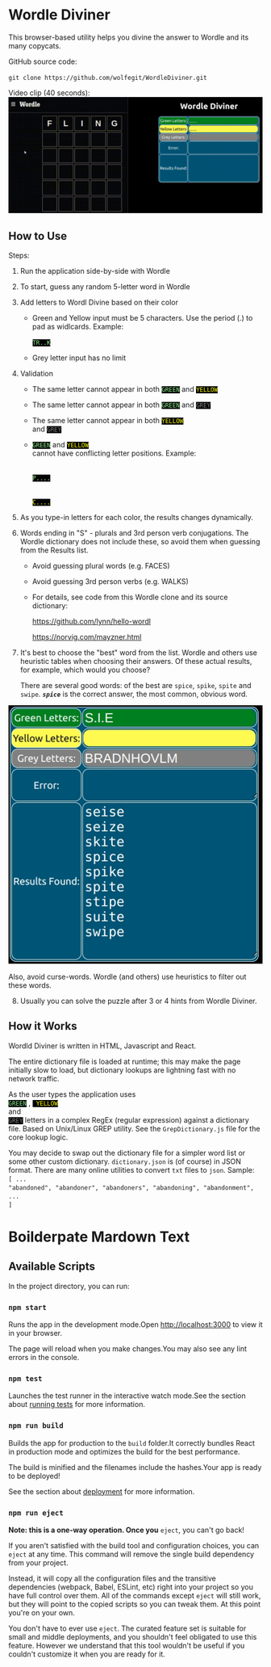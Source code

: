 # Wordle Diviner

This browser-based utility helps you divine the answer to Wordle and its many copycats.

GitHub source code:

`git clone https://github.com/wolfegit/WordleDiviner.git`

Video clip (40 seconds):
![](demo.gif)


## How to Use

Steps:
1.  Run the application side-by-side with Wordle
2.  To start, guess any random 5-letter word in Wordle
3.  Add letters to Wordl Divine based on their color
    
    - Green and Yellow input must be 5 characters.  Use the period (.) to pad as widlcards. Example:

        <code><span style="color:lightgreen; background-color:black">TR..K</span></code>

    - Grey letter input has no limit

4.  Validation

    - The same letter cannot appear in both <code><span style="color:lightgreen; background-color:black">GREEN</span></code>
and
<code><span style="color:yellow; background-color:black">YELLOW </span></code>

    - The same letter cannot appear in both <code><span style="color:lightgreen; background-color:black">GREEN</span></code>
and 
<code><span style="color:grey; background-color:black">GREY</span></code>

    - The same letter cannot appear in both 
<code><span style="color:yellow; background-color:black">YELLOW </span></code>
and
<code><span style="color:grey; background-color:black">GREY</span></code>

    - <code><span style="color:lightgreen; background-color:black">GREEN</span></code>
and
<code><span style="color:yellow; background-color:black">YELLOW </span></code> cannot have conflicting letter positions. Example:

        <code><span style="color:lightgreen; background-color:black"> P....</span></code>

        <code><span style="color:yellow; background-color:black"> C....</span></code>

5. As you type-in letters for each color, the results changes dynamically. 

6.  Words ending in "S" - plurals and 3rd person verb conjugations.  The Wordle dictionary does not include these, so avoid them when guessing from the Results list.

    - Avoid guessing plural words (e.g. FACES)

    - Avoid guessing 3rd person verbs (e.g. WALKS)

    - For details, see code from this Wordle clone and its source dictionary:

        https://github.com/lynn/hello-wordl

        https://norvig.com/mayzner.html

7. It's best to choose the "best" word from the list.  Wordle and others use heuristic tables when choosing their answers.  Of these actual results, for example, which would you choose?

    There are several good words: of the best are `spice`, `spike`, `spite` and `swipe`.  ***`spice`*** is the correct answer, the most common, obvious word.

 ![Screenshot](WordleDivinerBestWords.jpg)


Also, avoid curse-words. Wordle (and others) use heuristics to filter out these words. 

8.  Usually you can solve the puzzle after 3 or 4 hints from Wordle Diviner.


## How it Works

Wordld Diviner is written in HTML, Javascript and React. 

The entire dictionary file is loaded at runtime; this may make the page initially slow to load, but dictionary lookups are lightning fast with no network traffic.

As the user types the application uses 
<code><span style="color:lightgreen; background-color:black" > GREEN</span></code>
,
<code><span style="color:yellow; background-color:black" > YELLOW </span></code>
and
<code><span style="color:grey; background-color:black" > GREY</span></code>
letters in a complex RegEx (regular expression) against a dictionary file.  Based on Unix/Linux GREP utility.  See the `GrepDictionary.js` file for the core lookup logic.

You may decide to swap out the dictionary file for a simpler word list or some other custom dictionary.  <code>dictionary.json</code> is (of course) in JSON format.  There are many online utilities to convert <code>txt</code> files to <code>json</code>.  Sample:
<code>
[ ...
  "abandoned",  "abandoner", "abandoners", "abandoning",
  "abandonment", ...
]
</code>

# Boilderpate Mardown Text
## Available Scripts

In the project directory, you can run:

### `npm start`


Runs the app in the development mode.Open <http://localhost:3000> to view it in your browser.


The page will reload when you make changes.You may also see any lint errors in the console.

### `npm test`


Launches the test runner in the interactive watch mode.See the section about [running tests](https://facebook.github.io/create-react-app/docs/running-tests) for more information.

### `npm run build`


Builds the app for production to the `build` folder.It correctly bundles React in production mode and optimizes the build for the best performance.


The build is minified and the filenames include the hashes.Your app is ready to be deployed!

See the section about [deployment](https://facebook.github.io/create-react-app/docs/deployment) for more information.

### `npm run eject`

**Note: this is a one-way operation. Once you** `eject`, you can't go back!

If you aren't satisfied with the build tool and configuration choices, you can `eject` at any time. This command will remove the single build dependency from your project.

Instead, it will copy all the configuration files and the transitive dependencies (webpack, Babel, ESLint, etc) right into your project so you have full control over them. All of the commands except `eject` will still work, but they will point to the copied scripts so you can tweak them. At this point you're on your own.

You don't have to ever use `eject`. The curated feature set is suitable for small and middle deployments, and you shouldn't feel obligated to use this feature. However we understand that this tool wouldn't be useful if you couldn't customize it when you are ready for it.




